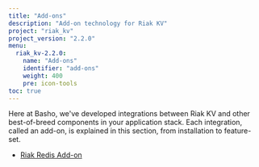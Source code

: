 ```yaml
---
title: "Add-ons"
description: "Add-on technology for Riak KV"
project: "riak_kv"
project_version: "2.2.0"
menu:
  riak_kv-2.2.0:
    name: "Add-ons"
    identifier: "add-ons"
    weight: 400
    pre: icon-tools
toc: true
---
```




Here at Basho, we've developed integrations between Riak KV and other best-of-breed components in your application stack. Each integration, called an add-on, is explained in this section, from installation to feature-set.

* [Riak Redis Add-on](/riak/kv/2.2.0/add-ons/redis/)